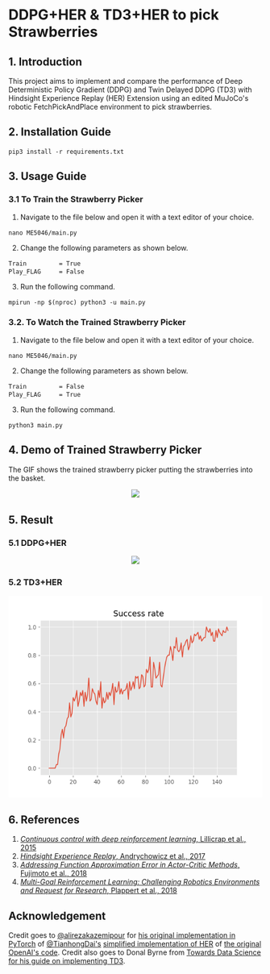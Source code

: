 # DDPG+HER & TD3+HER to pick Strawberries

## 1. Introduction
This project aims to implement and compare the performance of Deep Deterministic Policy Gradient (DDPG) and Twin Delayed DDPG (TD3) with Hindsight Experience Replay (HER) Extension using an edited  MuJoCo's robotic FetchPickAndPlace environment to pick strawberries.

## 2. Installation Guide
```shell
pip3 install -r requirements.txt
```

## 3. Usage Guide

### 3.1 To Train the Strawberry Picker
1. Navigate to the file below and open it with a text editor of your choice.
```shell
nano ME5046/main.py
```
2. Change the following parameters as shown below.
```shell
Train         = True
Play_FLAG     = False 
```
3. Run the following command.
```shell
mpirun -np $(nproc) python3 -u main.py
```

### 3.2. To Watch the Trained Strawberry Picker
1. Navigate to the file below and open it with a text editor of your choice.
```shell
nano ME5046/main.py
```
2. Change the following parameters as shown below.
```shell
Train         = False
Play_FLAG     = True 
```
3. Run the following command.
```shell
python3 main.py
```

## 4. Demo of Trained Strawberry Picker
The GIF shows the trained strawberry picker putting the strawberries into the basket.
<p align="center">
  <img src="Demo/FetchPickAndPlace.gif" height=250>
</p>  


## 5. Result
### 5.1 DDPG+HER
<p align="center">
  <img src="Result/DDPG_Fetch_PickandPlace.png" height=400>
</p>

### 5.2 TD3+HER
<p align="center">
  <img src="Result/TD3_Fetch_PickandPlace.png" height=400>
</p>

## 6. References
1. [_Continuous control with deep reinforcement learning_, Lillicrap et al., 2015](https://arxiv.org/abs/1509.02971)  
2. [_Hindsight Experience Replay_, Andrychowicz et al., 2017](https://arxiv.org/abs/1707.01495)
3. [_Addressing Function Approximation Error in Actor-Critic Methods_, Fujimoto et al., 2018](https://arxiv.org/pdf/1802.09477.pdf)
4. [_Multi-Goal Reinforcement Learning: Challenging Robotics Environments and Request for Research_, Plappert et al., 2018](https://arxiv.org/abs/1802.09464)  
## Acknowledgement
Credit goes to [@alirezakazemipour](https://github.com/alirezakazemipour) for [his original implementation in PyTorch](https://github.com/alirezakazemipour/DDPG-HER) of [@TianhongDai's](https://github.com/TianhongDai) [simplified implementation of HER](https://github.com/TianhongDai/hindsight-experience-replay) of [the original OpenAI's code](https://github.com/openai/baselines/tree/master/baselines/her).
Credit also goes to Donal Byrne from [Towards Data Science for his guide on implementing TD3](https://towardsdatascience.com/td3-learning-to-run-with-ai-40dfc512f93).